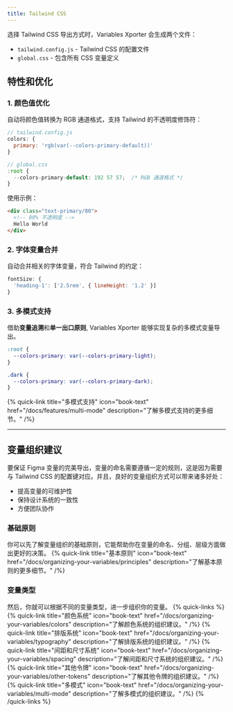 ```yaml
---
title: Tailwind CSS
---
```


选择 Tailwind CSS 导出方式时，Variables Xporter 会生成两个文件：

- `tailwind.config.js` - Tailwind CSS 的配置文件
- `global.css` - 包含所有 CSS 变量定义

## 特性和优化

### 1. 颜色值优化

自动将颜色值转换为 RGB 通道格式，支持 Tailwind 的不透明度修饰符：

```js
// tailwind.config.js
colors: {
  primary: 'rgb(var(--colors-primary-default))'
}

// global.css
:root {
  --colors-primary-default: 192 57 57;  /* RGB 通道格式 */
}
```

使用示例：

```html
<div class="text-primary/80">
  <!-- 80% 不透明度 -->
  Hello World
</div>
```

### 2. 字体变量合并

自动合并相关的字体变量，符合 Tailwind 的约定：

```js
fontSize: {
  'heading-1': ['2.5rem', { lineHeight: '1.2' }]
}
```

### 3. 多模式支持

借助**变量追溯**和**单一出口原则**, Variables Xporter 能够实现复杂的多模式变量导出。

```css
:root {
  --colors-primary: var(--colors-primary-light);
}

.dark {
  --colors-primary: var(--colors-primary-dark);
}
```

{% quick-link title="多模式支持" icon="book-text" href="/docs/features/multi-mode" description="了解多模式支持的更多细节。" /%}

---

## 变量组织建议

要保证 Figma 变量的完美导出，变量的命名需要遵循一定的规则，这是因为需要与 Tailwind CSS 的配置键对应。并且，良好的变量组织方式可以带来诸多好处：

- 提高变量的可维护性
- 保持设计系统的一致性
- 方便团队协作

### 基础原则
你可以先了解变量组织的基础原则，它能帮助你在变量的命名、分组、层级方面做出更好的决策。
{% quick-link title="基本原则" icon="book-text" href="/docs/organizing-your-variables/principles" description="了解基本原则的更多细节。" /%}

### 变量类型
然后，你就可以根据不同的变量类型，进一步组织你的变量。
{% quick-links %}
{% quick-link title="颜色系统" icon="book-text" href="/docs/organizing-your-variables/colors" description="了解颜色系统的组织建议。" /%}
{% quick-link title="排版系统" icon="book-text" href="/docs/organizing-your-variables/typography" description="了解排版系统的组织建议。" /%}
{% quick-link title="间距和尺寸系统" icon="book-text" href="/docs/organizing-your-variables/spacing" description="了解间距和尺寸系统的组织建议。" /%}
{% quick-link title="其他令牌" icon="book-text" href="/docs/organizing-your-variables/other-tokens" description="了解其他令牌的组织建议。" /%}
{% quick-link title="多模式" icon="book-text" href="/docs/organizing-your-variables/multi-mode" description="了解多模式的组织建议。" /%}
{% /quick-links %}
